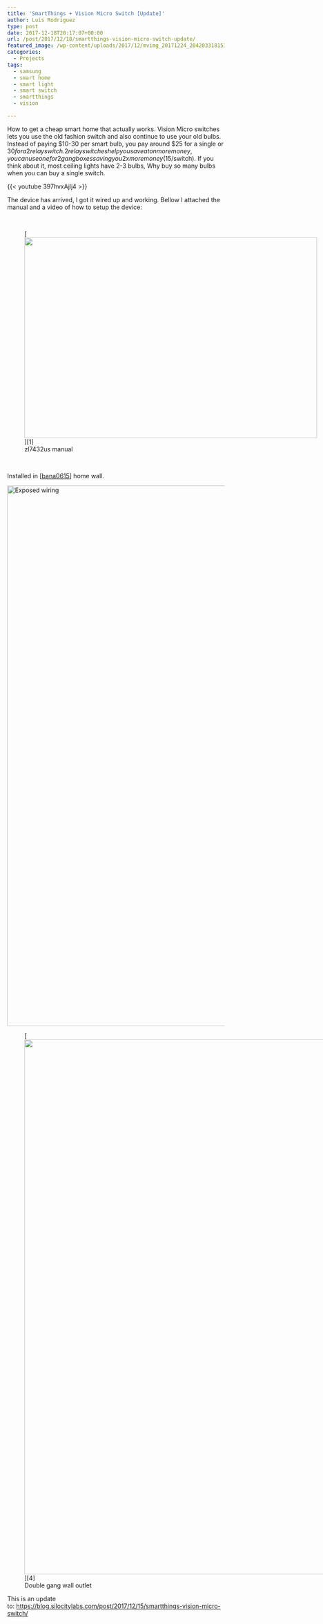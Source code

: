 ```yaml
---
title: 'SmartThings + Vision Micro Switch [Update]'
author: Luis Rodriguez
type: post
date: 2017-12-18T20:17:07+00:00
url: /post/2017/12/18/smartthings-vision-micro-switch-update/
featured_image: /wp-content/uploads/2017/12/mvimg_20171224_2042033181531723782315879.jpg
categories:
  - Projects
tags:
  - samsung
  - smart home
  - smart light
  - smart switch
  - smartthings
  - vision

---
```

How to get a cheap smart home that actually works. Vision Micro switches lets you use the old fashion switch and also continue to use your old bulbs. Instead of paying $10-30 per smart bulb, you pay around $25 for a single or $30 for a 2 relay switch. 2 relay switches help you save a ton more money, you can use one for 2 gang boxes saving you 2x more money ($15/switch). If you think about it, most ceiling lights have 2-3 bulbs, Why buy so many bulbs when you can buy a single switch.

{{< youtube 397hvxAjlj4 >}}
  
<!--more-->

The device has arrived, I got it wired up and working. Bellow I attached the manual and a video of how to setup the device:

&nbsp;

<figure id="attachment_176" aria-describedby="caption-attachment-176" style="width: 678px" class="wp-caption aligncenter">[<img class="wp-image-176" src="/uploads/2017/12/zl7432us-manual-1024x702.png" width="678" height="465" srcset="/uploads/2017/12/zl7432us-manual.png 1024w, /uploads/2017/12/zl7432us-manual-300x206.png 300w, /uploads/2017/12/zl7432us-manual-768x527.png 768w" sizes="(max-width: 678px) 100vw, 678px" />][1]<figcaption id="caption-attachment-176" class="wp-caption-text">zl7432us manual</figcaption></figure>

&nbsp;

Installed in [[bana0615][2]] home wall.
  
[<img class="wp-image-190" title="Exposed wiring" src="/uploads/2017/12/mvimg_20171224_20271185134117357629532.jpg" width="940" height="1253" srcset="/uploads/2017/12/mvimg_20171224_20271185134117357629532.jpg 1440w, /uploads/2017/12/mvimg_20171224_20271185134117357629532-225x300.jpg 225w, /uploads/2017/12/mvimg_20171224_20271185134117357629532-768x1024.jpg 768w" sizes="(max-width: 940px) 100vw, 940px" />][3]

<figure style="width: 930px" class="wp-caption aligncenter">[<img class="size-full wp-image-189" title="" src="/uploads/2017/12/mvimg_20171224_2042033181531723782315879.jpg" width="930" height="1240" srcset="/uploads/2017/12/mvimg_20171224_2042033181531723782315879.jpg 1440w, /uploads/2017/12/mvimg_20171224_2042033181531723782315879-225x300.jpg 225w, /uploads/2017/12/mvimg_20171224_2042033181531723782315879-768x1024.jpg 768w" sizes="(max-width: 930px) 100vw, 930px" />][4]<figcaption class="wp-caption-text">Double gang wall outlet</figcaption></figure>

This is an update to: https://blog.silocitylabs.com/post/2017/12/15/smartthings-vision-micro-switch/

 [1]: /uploads/2017/12/zl7432us-manual.png
 [2]: https://blog.silocitylabs.com/post/author/bana0615/
 [3]: /uploads/2017/12/mvimg_20171224_20271185134117357629532.jpg
 [4]: /uploads/2017/12/mvimg_20171224_2042033181531723782315879.jpg